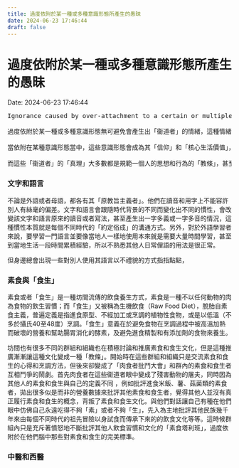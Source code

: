 ```yaml
---
title: 過度依附於某一種或多種意識形態所產生的愚昧 
date: 2024-06-23 17:46:44 
draft: false
---
```

# 過度依附於某一種或多種意識形態所產生的愚昧
Date: 2024-06-23 17:46:44

<!-- wp:preformatted -->
<pre id="tw-target-text" class="wp-block-preformatted">Ignorance caused by over-attachment to a certain or multiple ideas or concepts<br><br>過度依附於某一種或多種意識形態無可避免會產生出「衞道者」的情緒，這種情緒的產生通常是認為自己所掌握的「真理」被主流排斥(或未成為主流)所產生出的捍衞「正義」的義憤，也有是對其他人因為不認知自己所認知的「真理」，站在高地並自覺高人一等去嘲笑或反過來主動批判其他人的價值觀來突顯他們擁有「真理」的優越。<br><br>當依附在某種意識形態當中，這些意識形態會成為其「信仰」和「核心生活價值」，一旦有人違反他們心目中的「教條」或試圖對其提出質疑，就會馬上引起他們的激烈的「衞道者」情緒反應。所以「眾人皆醉我獨醒」的態度常常會在這些人的言行中高度體現出來，這種對某種或多種意識形態高度依附的人總認為自己是掌握「真理」的少數人的態度，也是現今社會造成很多思想對立和衝突的主要原因。<br><br>而這些「衞道者」的「真理」大多數都是規範一個人的思想和行為的「教條」，甚至強迫他人跟隨自己的價值觀，這可以涵蓋在任何生活的細節包括知識、生活習慣和各種社會議題等等：</pre>
<!-- /wp:preformatted -->

<!-- wp:heading {"level":3} -->
<h3 class="wp-block-heading">文字和語言</h3>
<!-- /wp:heading -->

<!-- wp:paragraph -->
<p>不論是外語或者母語，都各有其「原教旨主義者」。他們在讀音和用字上不能容許別人有絲毫的偏差。文字和語言會跟隨時代背景的不同而變化出不同的慣性，會改變該文字和語言原來的讀音或者寫法，甚至產生出一字多義或一字多音的情況，這種慣性本質就是每個不同時代的「約定俗成」的溝通方式。另外，對於外語學習者來說，要學習一門語言並要像當地人一樣地使用本來就是需要大量時間學習，甚至到當地生活一段時間累積經驗，所以不熟悉其他人日常俚語的用法是很正常。</p>
<!-- /wp:paragraph -->

<!-- wp:paragraph -->
<p>但身邊總會出現一些對別人使用其語言以不禮貌的方式指指點點，</p>
<!-- /wp:paragraph -->

<!-- wp:heading {"level":3} -->
<h3 class="wp-block-heading">素食與「食生」</h3>
<!-- /wp:heading -->

<!-- wp:paragraph -->
<p>素食或者「食生」是一種坊間流傳的飲食養生方式，素食是一種不以任何動物的肉為食物的飲生習慣；而「食生」又被稱為生機飲食（Raw Food Diet），脫胎自素食主義，普遍定義是指進食原型、不經加工或烹調的植物性食物，或是以低溫（不多於攝氏40至48度）烹調。「食生」意義在於避免食物在烹調過程中被高溫加熱而破壞的營養和幫助腸胃消化的酵素，及避免進食精製和有添加劑的食物來養生。</p>
<!-- /wp:paragraph -->

<!-- wp:paragraph -->
<p>坊間也有很多不同的群組和組織也在積極討論和推廣素食和食生文化，但是這種推廣漸漸讓這種文化變成一種「教條」。開始時在這些群組和組織只是交流素食和食生的心得和烹調方法，但後來卻變成了「肉食者批鬥大會」和群內的素食和食生者互相鬥爭的鬧劇。首先肉食者在這些衞道者眼中變成了殘害動物的屠夫，同時因為其他人的素食和食生與自己的定義不同 ，例如批評進食米飯、薯、菇菌類的素食者，拋出很多似是而非的營養數據來批評其他素食和食生者，覺得其他人並沒有真正履行素食和食生的概念，背叛了素食和食生文化。與他們對話讓自己有種在他們眼中仿佛自己永遠吃得不夠「素」或者不夠「生」，先入為主地批評其他民族幾千年來由每個不同時代的祖先冒險以身試食而傳承下來的的飲食文化等等。這時候群組內只是充斥著憤怒地不斷批評其他人飲食習慣和文化的「素食塔利班」，過度依附於在他們腦中那些對素食和食生的完美標準。</p>
<!-- /wp:paragraph -->

<!-- wp:heading {"level":3} -->
<h3 class="wp-block-heading">中醫和西醫</h3>
<!-- /wp:heading -->

<!-- wp:paragraph -->
<p></p>
<!-- /wp:paragraph -->

<!-- wp:paragraph -->
<p></p>
<!-- /wp:paragraph -->
